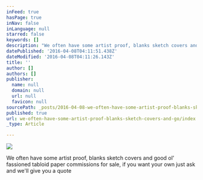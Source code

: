 ```yaml
---
inFeed: true
hasPage: true
inNav: false
inLanguage: null
starred: false
keywords: []
description: "We often have some artist proof, blanks sketch covers and good ol' fassioned tabloid paper commissions for sale, if you want your own just ask and we'll give you a quote"
datePublished: '2016-04-08T04:11:51.438Z'
dateModified: '2016-04-08T04:11:26.143Z'
title: ''
author: []
authors: []
publisher:
  name: null
  domain: null
  url: null
  favicon: null
sourcePath: _posts/2016-04-08-we-often-have-some-artist-proof-blanks-sketch-covers-and-go.md
published: true
url: we-often-have-some-artist-proof-blanks-sketch-covers-and-go/index.html
_type: Article

---
```

![](https://the-grid-user-content.s3-us-west-2.amazonaws.com/c49ed3c2-5d6d-4b5b-b5fd-6332464f9d8c.jpg)

We often have some artist proof, blanks sketch covers and good ol' fassioned tabloid paper commissions for sale, if you want your own just ask and we'll give you a quote